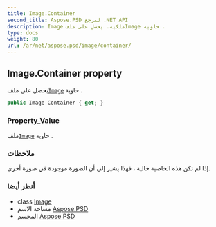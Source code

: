 ```yaml
---
title: Image.Container
second_title: Aspose.PSD لمرجع .NET API
description: Image ملكية. يحصل على ملفImage حاوية .
type: docs
weight: 80
url: /ar/net/aspose.psd/image/container/
---
```

## Image.Container property

يحصل على ملف[`Image`](../) حاوية .

```csharp
public Image Container { get; }
```

### Property_Value

ملف[`Image`](../) حاوية .

### ملاحظات

إذا لم تكن هذه الخاصية خالية ، فهذا يشير إلى أن الصورة موجودة في صورة أخرى.

### أنظر أيضا

* class [Image](../)
* مساحة الاسم [Aspose.PSD](../../image/)
* المجسم [Aspose.PSD](../../../)


